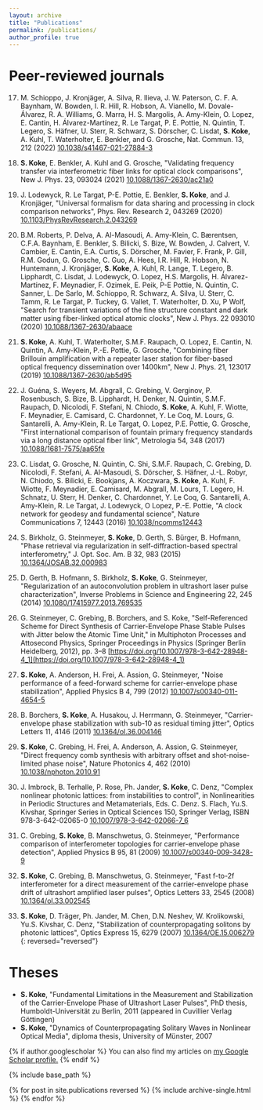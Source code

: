 ```yaml
---
layout: archive
title: "Publications"
permalink: /publications/
author_profile: true
---
```


Peer-reviewed journals
======
17. M. Schioppo, J. Kronjäger, A. Silva, R. Ilieva, J. W. Paterson, C. F. A. Baynham, W. Bowden, I. R. Hill, R. Hobson, A. Vianello, M. Dovale-Álvarez, R. A. Williams, G. Marra, H. S. Margolis, A. Amy-Klein, O. Lopez, E. Cantin, H. Álvarez-Martínez, R. Le Targat, P. E. Pottie, N. Quintin, T. Legero, S. Häfner, U. Sterr, R. Schwarz, S. Dörscher, C. Lisdat, **S. Koke**, A. Kuhl, T. Waterholter, E. Benkler, and G. Grosche, Nat. Commun. 13, 212 (2022) [10.1038/s41467-021-27884-3](https://doi.org/10.1038/s41467-021-27884-3)

16. **S. Koke**, E. Benkler, A. Kuhl and G. Grosche, "Validating frequency transfer via interferometric fiber links for optical clock comparisons", New J. Phys. 23, 093024 (2021) [10.1088/1367-2630/ac21a0](https://doi.org/10.1088/1367-2630/ac21a0)

15. J. Lodewyck, R. Le Targat, P-E. Pottie, E. Benkler, **S. Koke**, and J. Kronjäger, "Universal formalism for data sharing and processing in clock comparison networks", Phys. Rev. Research 2, 043269 (2020) [10.1103/PhysRevResearch.2.043269](https://doi.org/10.1103/PhysRevResearch.2.043269)

14. B.M. Roberts, P. Delva, A. Al-Masoudi, A. Amy-Klein, C. Bærentsen, C.F.A. Baynham, E. Benkler, S. Bilicki, S. Bize, W. Bowden, J. Calvert, V. Cambier, E. Cantin, E.A. Curtis, S. Dörscher, M. Favier, F. Frank, P. Gill, R.M. Godun, G. Grosche, C. Guo, A. Hees, I.R. Hill, R. Hobson, N. Huntemann, J. Kronjäger, **S. Koke**, A. Kuhl, R. Lange, T. Legero, B. Lipphardt, C. Lisdat, J. Lodewyck, O. Lopez, H.S. Margolis, H. Álvarez-Martínez, F. Meynadier, F. Ozimek, E. Peik, P-E Pottie, N. Quintin, C. Sanner, L. De Sarlo, M. Schioppo, R. Schwarz, A. Silva, U. Sterr, C. Tamm, R. Le Targat, P. Tuckey, G. Vallet, T. Waterholter, D. Xu, P Wolf, "Search for transient variations of the fine structure constant and dark matter using fiber-linked optical atomic clocks", New J. Phys. 22 093010 (2020) [10.1088/1367-2630/abaace](https://doi.org/10.1088/1367-2630/abaace)

13. **S. Koke**, A. Kuhl, T. Waterholter, S.M.F. Raupach, O. Lopez, E. Cantin, N. Quintin, A. Amy-Klein, P.-E. Pottie, G. Grosche, "Combining fiber Brillouin amplification with a repeater laser station for fiber-based optical frequency dissemination over 1400km", New J. Phys. 21, 123017 (2019) [10.1088/1367-2630/ab5d95](https://doi.org/10.1088/1367-2630/ab5d95)

12. J. Guéna, S. Weyers, M. Abgrall, C. Grebing, V. Gerginov, P. Rosenbusch, S. Bize, B. Lipphardt, H. Denker, N. Quintin, S.M.F. Raupach, D. Nicolodi, F. Stefani, N. Chiodo, **S. Koke**, A. Kuhl, F. Wiotte, F. Meynadier, E. Camisard, C. Chardonnet, Y. Le Coq, M. Lours, G. Santarelli, A. Amy-Klein, R. Le Targat, O. Lopez, P.E. Pottie, G. Grosche, "First international comparison of fountain primary frequency standards via a long distance optical fiber link", Metrologia 54, 348 (2017) [10.1088/1681-7575/aa65fe](https://doi.org/10.1088/1681-7575/aa65fe)

11. C. Lisdat, G. Grosche, N. Quintin, C. Shi, S.M.F. Raupach, C. Grebing, D. Nicolodi, F. Stefani, A. Al-Masoudi, S. Dörscher, S. Häfner, J.-L. Robyr, N. Chiodo, S. Bilicki, E. Bookjans, A. Koczwara, **S. Koke**, A. Kuhl, F. Wiotte, F. Meynadier, E. Camisard, M. Abgrall, M. Lours, T. Legero, H. Schnatz, U. Sterr, H. Denker, C. Chardonnet, Y. Le Coq, G. Santarelli, A. Amy-Klein, R. Le Targat, J. Lodewyck, O Lopez, P.-E. Pottie, "A clock network for geodesy and fundamental science", Nature Communications 7, 12443 (2016) [10.1038/ncomms12443](https://doi.org/10.1038/ncomms12443)

10. S. Birkholz, G. Steinmeyer, **S. Koke**, D. Gerth, S. Bürger, B. Hofmann, "Phase retrieval via regularization in self-diffraction-based spectral interferometry," J. Opt. Soc. Am. B 32, 983 (2015) [10.1364/JOSAB.32.000983](https://doi.org/10.1364/JOSAB.32.000983)

9. D. Gerth, B. Hofmann, S. Birkholz, **S. Koke**, G. Steinmeyer, "Regularization of an autoconvolution problem in ultrashort laser pulse characterization", Inverse Problems in Science and Engineering 22, 245 (2014) [10.1080/17415977.2013.769535](https://doi.org/10.1080/17415977.2013.769535)

8. G. Steinmeyer, C. Grebing, B. Borchers, and S. Koke, "Self-Referenced Scheme for Direct Synthesis of Carrier-Envelope Phase Stable Pulses with Jitter below the Atomic Time Unit," in Multiphoton Processes and Attosecond Physics, Springer Proceedings in Physics (Springer Berlin Heidelberg, 2012), pp. 3–8 [https://doi.org/10.1007/978-3-642-28948-4_1](https://doi.org/10.1007/978-3-642-28948-4_1)

7. **S. Koke**, A. Anderson, H. Frei, A. Assion, G. Steinmeyer, "Noise performance of a feed-forward scheme for carrier-envelope phase stabilization", Applied Physics B 4, 799 (2012) [10.1007/s00340-011-4654-5](https://doi.org/10.1007/s00340-011-4654-5)

6. B. Borchers, **S. Koke**, A. Husakou, J. Herrmann, G. Steinmeyer, "Carrier-envelope phase stabilization with sub-10 as residual timing jitter", Optics Letters 11, 4146 (2011) [10.1364/ol.36.004146](https://doi.org/10.1364/ol.36.004146)

5. **S. Koke**, C. Grebing, H. Frei, A. Anderson, A. Assion, G. Steinmeyer, "Direct frequency comb synthesis with arbitrary offset and shot-noise-limited phase noise", Nature Photonics 4, 462 (2010) [10.1038/nphoton.2010.91](https://doi.org/10.1038/nphoton.2010.91)

4. J. Imbrock, B. Terhalle, P. Rose, Ph. Jander, **S. Koke**, C. Denz, "Complex nonlinear photonic lattices: from instabilities to control", in Nonlinearities in Periodic Structures and Metamaterials, Eds. C. Denz. S. Flach, Yu.S. Kivshar, Springer Series in Optical Sciences 150, Springer Verlag, ISBN 978-3-642-02065-0 [10.1007/978-3-642-02066-7_6](https://doi.org/10.1007/978-3-642-02066-7_6)

3. C. Grebing, **S. Koke**, B. Manschwetus, G. Steinmeyer, "Performance comparison of interferometer topologies for carrier-envelope phase detection", Applied Physics B 95, 81 (2009) [10.1007/s00340-009-3428-9](https://doi.org/10.1007/s00340-009-3428-9)

2. **S. Koke**, C. Grebing, B. Manschwetus, G. Steinmeyer, "Fast f-to-2f interferometer for a direct measurement of the carrier-envelope phase drift of ultrashort amplified laser pulses", Optics Letters 33, 2545 (2008) [10.1364/ol.33.002545](https://doi.org/10.1364/ol.33.002545)

1. **S. Koke**, D. Träger, Ph. Jander, M. Chen, D.N. Neshev, W. Krolikowski, Yu.S. Kivshar, C. Denz, "Stabilization of counterpropagating solitons by photonic lattices", Optics Express 15, 6279 (2007) [10.1364/OE.15.006279](https://doi.org/10.1364/OE.15.006279)
{: reversed="reversed"}

Theses
======
- **S. Koke**, "Fundamental Limitations in the Measurement and Stabilization of the Carrier-Envelope Phase of Ultrashort Laser Pulses", PhD thesis, Humboldt-Universität zu Berlin, 2011 (appeared in Cuvillier Verlag Göttingen)
- **S. Koke**, "Dynamics of Counterpropagating Solitary 	Waves in Nonlinear Optical Media", diploma thesis, University of Münster, 2007




{% if author.googlescholar %}
  You can also find my articles on <u><a href="{{author.googlescholar}}">my Google Scholar profile</a>.</u>
{% endif %}

{% include base_path %}

{% for post in site.publications reversed %}
  {% include archive-single.html %}
{% endfor %}
